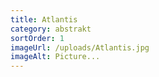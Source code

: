 ```yaml
---
title: Atlantis
category: abstrakt
sortOrder: 1
imageUrl: /uploads/Atlantis.jpg
imageAlt: Picture...
---
```

